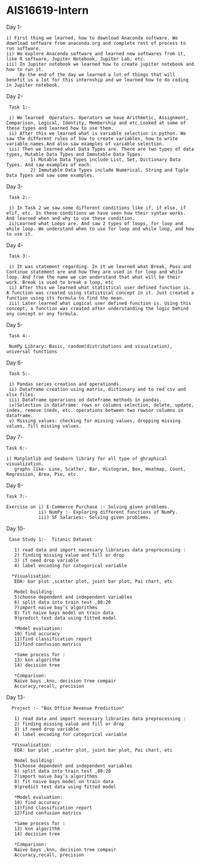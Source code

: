# AIS16619-Intern
Day 1-
 
    i) First thing we learned, how to download Anaconda software. We download software from anaconda.org and complete rest of process to run software.
    ii) We explore Anaconda software and learned new softwares from it, like R software, Jupiter Notebook, Jupiter Lab, etc. 
    iii) In Jupiter notebook we learned how to create jupiter notebook and how to run it.
         By the end of the day we learned a lot of things that will benefit us a lot for this internship and we learned how to do coding in Jupiter notebook.
         
Day 2-

     Task 1:-
     
     i) We learned  Operators. Operators we have Arithmetic, Assignment, Comparison, Logical, Identity, Membership and etc.Looked at some of these types and learned how to use them.
     ii) After this we learned what is variable selection in python. We saw the different rules of how to create variables, how to write variable names.And also saw examples of variable selection.
     iii) Then we learned what Data Types are. There are two types of data types, Mutable Data Types and Immutable Data Types. 
             1) Mutable Data Types include List, Set, Dictionary Data Types. And saw examples of each.
             2) Immutable Data Types include Numerical, String and Tuple Data Types and saw some examples.

Day 3-

     Task 2:-

     i) In Task 2 we saw some different conditions like if, if else, if elif, etc. In these conditions we have seen how their syntax works. And learned when and why to use these condition.
     ii)Learned what Loops are. And saw 2 types of loops, for loop and while loop. We understand when to use for loop and while loop, and how to use it.


Day 4-

     Task 3:-

     i) It was statement regarding. In it we learned what Break, Pass and Continue statement are and how they are used in for loop and while loop. And from the name we can understand that what will be their work. Break is used to break a loop, etc
     ii) After this we learned what statistical user defined function is. A function was created using statistical concept in it. Just created a function using its formula to find the mean.
     iii) Later learned what Logical user defined function is. Using this concept, a function was created after understanding the logic behind any concept or any formula.

Day 5-

     Task 4:-

     NumPy Library: Basic, random(distributions and visualzation), universal functions

Day 6-

     Task 5:-

     i) Pandas series creation and operationds.
     ii) Dataframe creation using matrix, dictionary and to red csv and xlsx files.
     iii) Dataframe operarions od dateframe methods in pandas.
     iv)Selection in dataframe: rows or columns selection, delete, update, index, remove inedx, etc. operations between two rowsor columns in dataframe.
     v) Missing values: checking for missing values, dropping missing values, fill missing values.

Day 7-

    Task 6:-

    i) Matplotlib and Seaborn library for all type of ghraphical visualization.
       graphs like- Line, Scatter, Bar, Histogram, Box, Heatmap, Count, Regression, Area, Pie, etc.

Day 8-
    
    Task 7:-

    Exercise on i) E-Commerce Purchase :- Solving given problems.
                ii) NumPy :- Exploring different functions of NumPy.
                iii) SF Salaries:- Solving given problems.


Day 10-

     Case Study 1:-  Titanic Dataset

       1) read data and import necessary libraries data preprocessing : 
       2) finding missing value and fill or drop
       3) if need drop variable 
       4) label encoding for categorical variable 

      *Visualisation:
       EDA: bar plot ,scatter plot, joint bar plot, Pai chart, etc

       Model building:
       5)choose dependent and independent variables
       6) split data into train test ,80:20
       7)import naive bay’s algorithms 
       8) fit naive bays model on train data
       9)predict text data using fitted model

       *Model evaluation: 
       10) find accuracy 
       11)find classification report 
       12)find confusion matrics 

       *Same process for :
       13) knn algorithm 
       14) decision tree

       *Comparison:
       Naive bays ,knn, decision tree compair 
       Accuracy,recall, precision

    
                   

Day 13-

      Project :- "Box Office Revenue Prediction"
                         
       1) read data and import necessary libraries data preprocessing : 
       2) finding missing value and fill or drop
       3) if need drop variable 
       4) label encoding for categorical variable 

      *Visualisation:
       EDA: bar plot ,scatter plot, joint bar plot, Pai chart, etc

       Model building:
       5)choose dependent and independent variables
       6) split data into train test ,80:20
       7)import naive bay’s algorithms 
       8) fit naive bays model on train data
       9)predict text data using fitted model

       *Model evaluation: 
       10) find accuracy 
       11)find classification report 
       12)find confusion matrics 

       *Same process for :
       13) knn algorithm 
       14) decision tree

       *Comparison:
       Naive bays ,knn, decision tree compair 
       Accuracy,recall, precision
